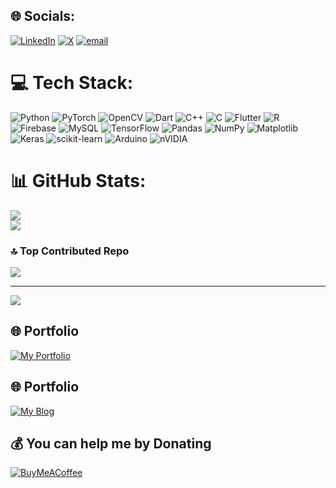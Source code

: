 
## 🌐 Socials:
[![LinkedIn](https://img.shields.io/badge/LinkedIn-%230077B5.svg?logo=linkedin&logoColor=white)](https://linkedin.com/in/xenoryx) [![X](https://img.shields.io/badge/X-black.svg?logo=X&logoColor=white)](https://x.com/ChinmayB010) [![email](https://img.shields.io/badge/Email-D14836?logo=gmail&logoColor=white)](mailto:chinmay8521@gmail.com) 

# 💻 Tech Stack:
![Python](https://img.shields.io/badge/python-3670A0?style=for-the-badge&logo=python&logoColor=ffdd54) ![PyTorch](https://img.shields.io/badge/PyTorch-%23EE4C2C.svg?style=for-the-badge&logo=PyTorch&logoColor=white) ![OpenCV](https://img.shields.io/badge/opencv-%23white.svg?style=for-the-badge&logo=opencv&logoColor=white) ![Dart](https://img.shields.io/badge/dart-%230175C2.svg?style=for-the-badge&logo=dart&logoColor=white) ![C++](https://img.shields.io/badge/c++-%2300599C.svg?style=for-the-badge&logo=c%2B%2B&logoColor=white) ![C](https://img.shields.io/badge/c-%2300599C.svg?style=for-the-badge&logo=c&logoColor=white) ![Flutter](https://img.shields.io/badge/Flutter-%2302569B.svg?style=for-the-badge&logo=Flutter&logoColor=white) ![R](https://img.shields.io/badge/r-%23276DC3.svg?style=for-the-badge&logo=r&logoColor=white) ![Firebase](https://img.shields.io/badge/firebase-%23039BE5.svg?style=for-the-badge&logo=firebase) ![MySQL](https://img.shields.io/badge/mysql-4479A1.svg?style=for-the-badge&logo=mysql&logoColor=white) ![TensorFlow](https://img.shields.io/badge/TensorFlow-%23FF6F00.svg?style=for-the-badge&logo=TensorFlow&logoColor=white) ![Pandas](https://img.shields.io/badge/pandas-%23150458.svg?style=for-the-badge&logo=pandas&logoColor=white) ![NumPy](https://img.shields.io/badge/numpy-%23013243.svg?style=for-the-badge&logo=numpy&logoColor=white) ![Matplotlib](https://img.shields.io/badge/Matplotlib-%23ffffff.svg?style=for-the-badge&logo=Matplotlib&logoColor=black) ![Keras](https://img.shields.io/badge/Keras-%23D00000.svg?style=for-the-badge&logo=Keras&logoColor=white) ![scikit-learn](https://img.shields.io/badge/scikit--learn-%23F7931E.svg?style=for-the-badge&logo=scikit-learn&logoColor=white) ![Arduino](https://img.shields.io/badge/-Arduino-00979D?style=for-the-badge&logo=Arduino&logoColor=white) ![nVIDIA](https://img.shields.io/badge/nVIDIA-%2376B900.svg?style=for-the-badge&logo=nVIDIA&logoColor=white)
# 📊 GitHub Stats:
![](https://github-readme-stats.vercel.app/api?username=ChinmayBansal010&theme=dark&hide_border=false&include_all_commits=true&count_private=true)<br/>
![](https://nirzak-streak-stats.vercel.app/?user=ChinmayBansal010&theme=dark&hide_border=false)<br/>

### 🔝 Top Contributed Repo
![](https://github-contributor-stats.vercel.app/api?username=ChinmayBansal010&limit=5&theme=dark&combine_all_yearly_contributions=true)

---
[![](https://visitcount.itsvg.in/api?id=ChinmayBansal010&icon=6&color=0)](https://visitcount.itsvg.in)

## 🌐 Portfolio
[![My Portfolio](https://img.shields.io/badge/Visit%20My%20Portfolio-000000?style=for-the-badge&logo=github&logoColor=white)](https://chinmaybansal.netlify.app/)

## 🌐 Portfolio
[![My Blog](https://img.shields.io/badge/Visit%20My%20Blog-000000?style=for-the-badge&logo=github&logoColor=white)](https://chinmaybansal.netlify.app/)

## 💰 You can help me by Donating
[![BuyMeACoffee](https://img.shields.io/badge/Buy%20Me%20a%20Coffee-ffdd00?style=for-the-badge&logo=buy-me-a-coffee&logoColor=black)](https://chinmaybansal.hashnode.dev/)
  
<!-- Proudly created with GPRM ( https://gprm.itsvg.in ) -->
